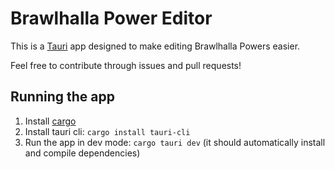 # Brawlhalla Power Editor

This is a [Tauri](https://v2.tauri.app/) app designed to make editing Brawlhalla Powers easier.

Feel free to contribute through issues and pull requests!

## Running the app

1. Install [cargo](https://doc.rust-lang.org/cargo/getting-started/installation.html)
2. Install tauri cli: `cargo install tauri-cli`
3. Run the app in dev mode: `cargo tauri dev` (it should automatically install and compile dependencies)


